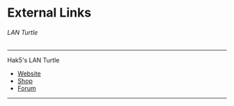 # External Links
###### LAN Turtle

--------
Hak5's LAN Turtle
- [Website](https://lanturtle.com/)
- [Shop](https://hakshop.com/products/lan-turtle)
- [Forum](https://forums.hak5.org/forum/88-lan-turtle/)
--------
